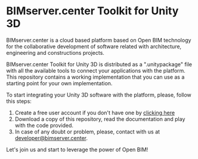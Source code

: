  # BIMserver.center Toolkit for Unity 3D

BIMserver.center is a cloud based platform based on Open BIM technology for the collaborative development of software related with architecture, engineering and constructions projects.

BIMserver.center Toolkit for Unity 3D is distributed as a ".unitypackage" file with all the available tools to connect your applications with the platform. 
This repository contains a working implementation that you can use as a starting point for your own implementation. 

To start integrating your Unity 3D software with the platform, please, follow this steps:

  1. Create a free user account if you don't have one by [clicking here](https://bimserver.center/)
  2. Download a copy of this repository, read the documentation and play with the code provided.
  3. In case of any doubt or problem, please, contact with us at developer@bimserver.center.
  
Let's join us and start to leverage the power of Open BIM!



